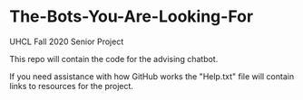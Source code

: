 # The-Bots-You-Are-Looking-For
UHCL Fall 2020 Senior Project

This repo will contain the code for the advising chatbot.

If you need assistance with how GitHub works the "Help.txt" file will contain links to resources for the project.
